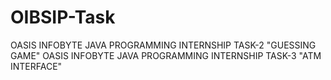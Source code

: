 # OIBSIP-Task
OASIS INFOBYTE JAVA PROGRAMMING INTERNSHIP TASK-2 "GUESSING GAME"
OASIS INFOBYTE JAVA PROGRAMMING INTERNSHIP TASK-3 "ATM INTERFACE"
